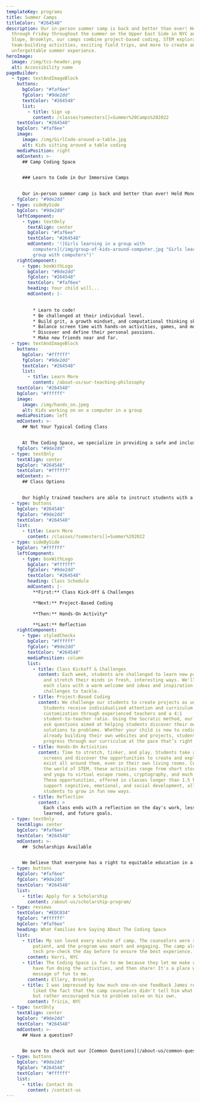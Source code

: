 ```yaml
---
templateKey: programs
title: Summer Camps
titleColor: "#264548"
description: Our in-person summer camp is back and better than ever! Held Monday
  through Friday throughout the summer on the Upper East Side in NYC and Park
  Slope, Brooklyn, our camps combine project-based coding, STEM exploration,
  team-building activities, exciting field trips, and more to create an
  unforgettable summer experience.
heroImage:
  image: /img/tcs-header.png
  alt: Accessibility name
pageBuilder:
  - type: textAndImageBlock
    buttons:
      bgColor: "#faf6ee"
      fgColor: "#9de2dd"
      textColor: "#264548"
      list:
        - title: Sign up
          content: /classes?semesters[]=Summer%20Camps%202022
    textColor: "#264548"
    bgColor: "#faf6ee"
    image:
      image: /img/GirlCode-around-a-table.jpg
      alt: Kids sitting around a table coding
    mediaPosition: right
    mdContent: >-
      ## Camp Coding Space


      ### Learn to Code in Our Immersive Camps


      Our in-person summer camp is back and better than ever! Held Monday through Friday throughout the summer on the Upper East Side in NYC and Park Slope, Brooklyn, our camps combine project-based coding, STEM exploration, team-building activities, exciting field trips, and more to create an unforgettable summer experience.
    fgColor: "#9de2dd"
  - type: sideBySide
    bgColor: "#9de2dd"
    leftComponent:
      - type: textOnly
        textAlign: center
        bgColor: "#faf6ee"
        textColor: "#264548"
        mdContent: '![Girls learning in a group with
          computers](/img/group-of-kids-around-computer.jpg "Girls learning in a
          group with computers")'
    rightComponent:
      - type: boxWithLogo
        bgColor: "#9de2dd"
        fgColor: "#264548"
        textColor: "#faf6ee"
        heading: Your child will...
        mdContent: |-
          

          * Learn to code!
          * Be challenged at their individual level.
          * Build grit, a growth mindset, and computational thinking skills.
          * Balance screen time with hands-on activities, games, and more.
          * Discover and define their personal passions.
          * Make new friends near and far.
  - type: textAndImageBlock
    buttons:
      bgColor: "#ffffff"
      fgColor: "#9de2dd"
      textColor: "#264548"
      list:
        - title: Learn More
          content: /about-us/our-teaching-philosophy
    textColor: "#264548"
    bgColor: "#ffffff"
    image:
      image: /img/hands_on.jpeg
      alt: Kids working on on a computer in a group
    mediaPosition: left
    mdContent: >-
      ## Not Your Typical Coding Class


      At The Coding Space, we specialize in providing a safe and inclusive learning environment for kids to have fun, be challenged, and discover their passions. Our teachers never lecture; instead, they ask targeted questions using the Socratic Method to get students thinking and problem solving on their own. By focusing on the development of computational thinking skills, intellectual confidence, self-expression, and independence, our students learn to code while growing as thinkers, learners, and leaders.
    fgColor: "#9de2dd"
  - type: textOnly
    textAlign: center
    bgColor: "#264548"
    textColor: "#ffffff"
    mdContent: >-
      ## Class Options 


      Our highly trained teachers are able to instruct students with a range of abilities and skills levels: from complete beginners to students already building applications in JavaScript and Python. Choose from two weekly classes and a variety of skill levels. For added scheduling flexibility, half-semester options are also available.
  - type: buttons
    bgColor: "#264548"
    fgColor: "#9de2dd"
    textColor: "#264548"
    list:
      - title: Learn More
        content: /classes/?semesters[]=Summer%202022
  - type: sideBySide
    bgColor: "#ffffff"
    leftComponent:
      - type: boxWithLogo
        bgColor: "#ffffff"
        fgColor: "#9de2dd"
        textColor: "#264548"
        heading: Class Schedule
        mdContent: |-
          **First:** Class Kick-Off & Challenges

          **Next:** Project-Based Coding

          **Then:** Hands-On Activity*

          **Last:** Reflection
    rightComponent:
      - type: styledChecks
        bgColor: "#ffffff"
        fgColor: "#9de2dd"
        textColor: "#264548"
        mediaPosition: column
        list:
          - title: Class Kickoff & Challenges
            content: Each week, students are challenged to learn new programming techniques
              and stretch their minds in fresh, interesting ways. We'll kick off
              each class with a warm welcome and ideas and inspiration for new
              challenges to tackle.
          - title: Project-Based Coding
            content: We challenge our students to create projects as unique as they are.
              Students receive individualized attention and curriculum
              customization through experienced teachers and a 4:1
              student-to-teacher ratio. Using the Socratic method, our teachers
              ask questions aimed at helping students discover their own
              solutions to problems. Whether your child is new to coding or
              already building their own websites and projects, students
              progress through our curriculum at the pace that’s right for them.
          - title: Hands-On Activities
            content: Time to stretch, tinker, and play. Students take a break from their
              screens and discover the opportunities to create and explore that
              exist all around them, even in their own living rooms. Centered in
              the world of STEM, these activities range from short story writing
              and yoga to virtual escape rooms, cryptography, and much more.
              These opportunities, offered in classes longer than 1.5 hours,
              support cognitive, emotional, and social development, allowing
              students to grow in fun new ways.
          - title: Reflection
            content: >
              Each class ends with a reflection on the day's work, lessons
              learned, and future goals.
  - type: textOnly
    textAlign: center
    bgColor: "#faf6ee"
    textColor: "#264548"
    mdContent: >-
      ##  Scholarships Available


      We believe that everyone has a right to equitable education in a safe and inclusive learning environment and are committed to increasing access to our high quality coding programs. Our scholarship program accounts for 25 percent of the students we teach. Our long-term goal as we work towards educational equity is to reach 50 percent of our students through at-cost and pro-bono services.
  - type: buttons
    bgColor: "#faf6ee"
    fgColor: "#9de2dd"
    textColor: "#264548"
    list:
      - title: Apply for a Scholarship
        content: /about-us/scholarship-program/
  - type: reviews
    textColor: "#EDC034"
    fgColor: "#ffffff"
    bgColor: "#faf6ee"
    heading: What Families Are Saying About The Coding Space
    list:
      - title: My son loved every minute of camp. The counselors were super fun,
          patient, and the program was smart and engaging. The camp also does a
          tech pre-check the day before to ensure the best experience.
        content: Kerri, NYC
      - title: The Coding Space is fun to me because they let me make up my own ideas,
          have fun doing the activities, and then share! It's a place with a
          message of fun to me.
        content: Ellery, Brooklyn
      - title: I was impressed by how much one-on-one feedback James received. I really
          liked the fact that the camp counselors didn't tell him what to do,
          but rather encouraged him to problem solve on his own.
        content: Tricia, NYC
  - type: textOnly
    textAlign: center
    bgColor: "#9de2dd"
    textColor: "#264548"
    mdContent: >-
      ## Have a question?


      Be sure to check out our [Common Questions](/about-us/common-questions/). If you still don’t see what you need, reach out to us.
  - type: buttons
    bgColor: "#9de2dd"
    fgColor: "#264548"
    textColor: "#ffffff"
    list:
      - title: Contact Us
        content: /contact-us
---
```


